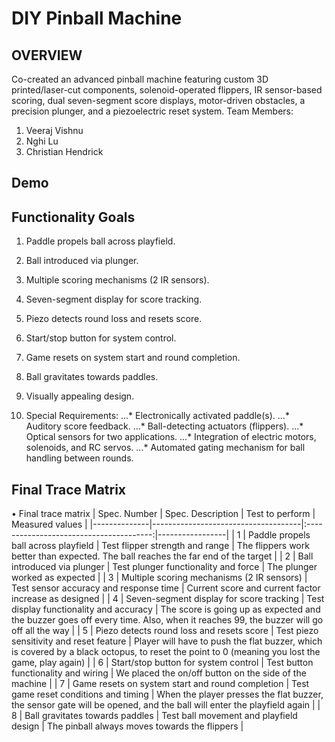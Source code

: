 # DIY Pinball Machine


## OVERVIEW
Co-created an advanced pinball machine featuring custom 3D printed/laser-cut components, solenoid-operated flippers, IR sensor-based scoring, dual seven-segment score displays, motor-driven obstacles, a precision plunger, and a piezoelectric reset system.
Team Members:
1. Veeraj Vishnu
2. Nghi Lu
3. Christian Hendrick
## Demo

## Functionality Goals

1. Paddle propels ball across playfield.
2. Ball introduced via plunger.
3. Multiple scoring mechanisms (2 IR sensors).
4. Seven-segment display for score tracking.
5. Piezo detects round loss and resets score.
6. Start/stop button for system control.
7. Game resets on system start and round completion.
8. Ball gravitates towards paddles.
9. Visually appealing design.

10. Special Requirements:
...* Electronically activated paddle(s).
...* Auditory score feedback.
...* Ball-detecting actuators (flippers).
...* Optical sensors for two applications.
...* Integration of electric motors, solenoids, and RC servos.
...* Automated gating mechanism for ball handling between rounds.

## Final Trace Matrix
• Final trace matrix 
| Spec. Number | Spec. Description                   |       Test to perform                   | Measured values |
|--------------|-------------------------------------|:---------------------------------------:|-----------------|
| 1            | Paddle propels ball across playfield | Test flipper strength and range         | The flippers work better than expected. The ball reaches the far end of the target |
| 2            | Ball introduced via plunger         | Test plunger functionality and force    | The plunger worked as expected |
| 3            | Multiple scoring mechanisms (2 IR sensors) | Test sensor accuracy and response time  | Current score and current factor increase as designed |
| 4            | Seven-segment display for score tracking | Test display functionality and accuracy | The score is going up as expected and the buzzer goes off every time. Also, when it reaches 99, the buzzer will go off all the way |
| 5            | Piezo detects round loss and resets score | Test piezo sensitivity and reset feature | Player will have to push the flat buzzer, which is covered by a black octopus, to reset the point to 0 (meaning you lost the game, play again) |
| 6            | Start/stop button for system control | Test button functionality and wiring     | We placed the on/off button on the side of the machine |
| 7            | Game resets on system start and round completion | Test game reset conditions and timing    | When the player presses the flat buzzer, the sensor gate will be opened, and the ball will enter the playfield again |
| 8            | Ball gravitates towards paddles     | Test ball movement and playfield design  | The pinball always moves towards the flippers |
